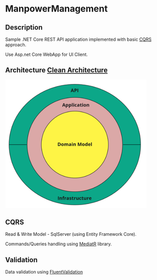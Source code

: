 # ManpowerManagement

## Description
Sample .NET Core REST API application implemented with basic [CQRS](https://docs.microsoft.com/en-us/azure/architecture/guide/architecture-styles/cqrs) approach.

Use Asp.net Core WebApp for UI Client.

## Architecture [Clean Architecture](http://blog.cleancoder.com/uncle-bob/2012/08/13/the-clean-architecture.html)
<img src = "https://github.com/Amirejazi/ManpowerManagement/blob/master/docs/clean_architecture.jpg" width = 450px>

## CQRS
Read & Write Model - SqlServer (using Entity Framework Core).

Commands/Queries handling using [MediatR](https://github.com/jbogard/MediatR) library.

## Validation
Data validation using [FluentValidation](https://github.com/JeremySkinner/FluentValidation)
